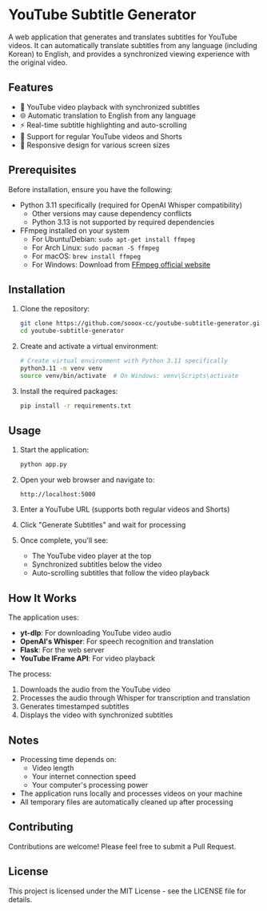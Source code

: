 # YouTube Subtitle Generator

A web application that generates and translates subtitles for YouTube videos. It can automatically translate subtitles from any language (including Korean) to English, and provides a synchronized viewing experience with the original video.

## Features

- 🎥 YouTube video playback with synchronized subtitles
- 🌐 Automatic translation to English from any language
- ⚡ Real-time subtitle highlighting and auto-scrolling
- 🎯 Support for regular YouTube videos and Shorts
- 📱 Responsive design for various screen sizes

## Prerequisites

Before installation, ensure you have the following:

- Python 3.11 specifically (required for OpenAI Whisper compatibility)
  - Other versions may cause dependency conflicts
  - Python 3.13 is not supported by required dependencies
- FFmpeg installed on your system
  - For Ubuntu/Debian: `sudo apt-get install ffmpeg`
  - For Arch Linux: `sudo pacman -S ffmpeg`
  - For macOS: `brew install ffmpeg`
  - For Windows: Download from [FFmpeg official website](https://ffmpeg.org/download.html)

## Installation

1. Clone the repository:
   ```bash
   git clone https://github.com/sooox-cc/youtube-subtitle-generator.git
   cd youtube-subtitle-generator
   ```

2. Create and activate a virtual environment:
   ```bash
   # Create virtual environment with Python 3.11 specifically
   python3.11 -m venv venv
   source venv/bin/activate  # On Windows: venv\Scripts\activate
   ```

3. Install the required packages:
   ```bash
   pip install -r requirements.txt
   ```

## Usage

1. Start the application:
   ```bash
   python app.py
   ```

2. Open your web browser and navigate to:
   ```
   http://localhost:5000
   ```

3. Enter a YouTube URL (supports both regular videos and Shorts)

4. Click "Generate Subtitles" and wait for processing

5. Once complete, you'll see:
   - The YouTube video player at the top
   - Synchronized subtitles below the video
   - Auto-scrolling subtitles that follow the video playback

## How It Works

The application uses:

- **yt-dlp**: For downloading YouTube video audio
- **OpenAI's Whisper**: For speech recognition and translation
- **Flask**: For the web server
- **YouTube IFrame API**: For video playback

The process:
1. Downloads the audio from the YouTube video
2. Processes the audio through Whisper for transcription and translation
3. Generates timestamped subtitles
4. Displays the video with synchronized subtitles

## Notes

- Processing time depends on:
  - Video length
  - Your internet connection speed
  - Your computer's processing power
- The application runs locally and processes videos on your machine
- All temporary files are automatically cleaned up after processing

## Contributing

Contributions are welcome! Please feel free to submit a Pull Request.

## License

This project is licensed under the MIT License - see the LICENSE file for details.
